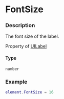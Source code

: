 # FontSize

### Description

The font size of the label.

Property of [UILabel](/classes/UILabel/)

#### Type

`number`

### Example

```lua
element.FontSize = 16
```
